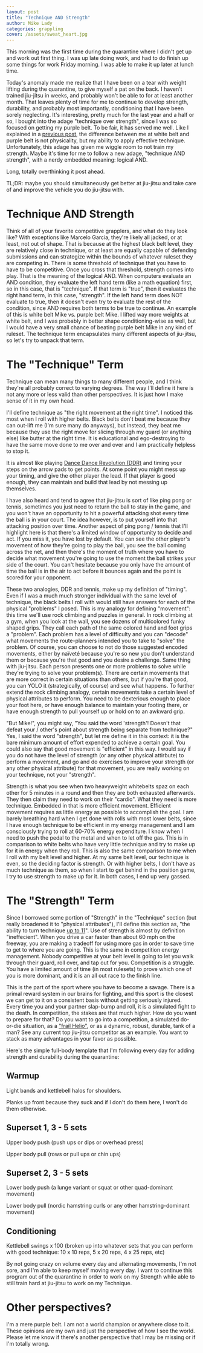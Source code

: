 ```yaml
---
layout: post
title: "Technique AND Strength"
author: Mike Lady
categories: grappling
cover: /assets/sweat_heart.jpg
---
```


This morning was the first time during the quarantine where I didn't get up and work out first thing. I was up late doing work, and had to do finish up some things for work Friday morning. I was able to make it up later at lunch time.

Today's anomaly made me realize that I have been on a tear with weight lifting during the quarantine, to give myself a pat on the back. I haven't trained jiu-jitsu in weeks, and probably won't be able to for at least another month. That leaves plenty of time for me to continue to develop strength, durability, and probably most importantly, conditioning that I have been sorely neglecting. It's interesting, pretty much for the last year and a half or so, I bought into the adage "technique over strength", since I was so focused on getting my purple belt. To be fair, it has served me well. Like I explained in a [previous post](/grappling/2020/04/07/Quarantined-Thoughts-About-Jiu-Jitsu.html), the difference between me at white belt and purple belt is not physicality, but my ability to apply effective technique. Unfortunately, this adage has given me wiggle room to not train my strength. Maybe it's time for me to follow a new adage, "technique AND strength", with a nerdy embedded meaning: logical AND.

Long, totally overthinking it post ahead. 

TL;DR: maybe you should simultaneously get better at jiu-jitsu and take care of and improve the vehicle you do jiu-jitsu with.

# Technique AND Strength

Think of all of your favorite competitive grapplers, and what do they look like? With exceptions like Marcelo Garcia, they're likely all jacked, or at least, not out of shape. That is because at the highest black belt level, they are relatively close in technique, or at least are equally capable of defending submissions and can strategize within the bounds of whatever ruleset they are competing in. There is some threshold of technique that you have to have to be competitive. Once you cross that threshold, strength comes into play. That is the meaning of the logical AND. When computers evaluate an AND condition, they evaluate the left hand term (like a math equation) first, so in this case, that is "technique". If that term is "true", then it evaluates the right hand term, in this case, "strength". If the left hand term does NOT evaluate to true, then it doesn't even try to evaluate the rest of the condition, since AND requires both terms to be true to continue. An example of this is white belt Mike vs. purple belt Mike. I lifted way more weights at white belt, and I was probably in better shape conditioning-wise as well, but I would have a very small chance of beating purple belt Mike in any kind of ruleset. The technique term encapsulates many different aspects of jiu-jitsu, so let's try to unpack that term.

# The "Technique" Term
Technique can mean many things to many different people, and I think they're all probably correct to varying degrees. The way I'll define it here is not any more or less valid than other perspectives. It is just how I make sense of it in my own head. 

I'll define technique as "the right movement at the right time". I noticed this most when I roll with higher belts. Black belts don't beat me because they can out-lift me (I'm sure many do anyways), but instead, they beat me because they use the right move for slicing through my guard (or anything else) like butter at the right time. It is educational and ego-destroying to have the same move done to me over and over and I am practically helpless to stop it. 

It is almost like playing [Dance Dance Revolution (DDR)](https://youtu.be/rB9Nmx5Patc?t=93) and timing your steps on the arrow pads to get points. At some point you might mess up your timing, and give the other player the lead. If that player is good enough, they can maintain and build that lead by not messing up themselves.

I have also heard and tend to agree that jiu-jitsu is sort of like ping pong or tennis, sometimes you just need to return the ball to stay in the game, and you won't have an opportunity to hit a powerful attacking shot every time the ball is in your court. The idea however, is to put yourself into that attacking position over time. Another aspect of ping pong / tennis that I'll highlight here is that there's a limited window of opportunity to decide and act. If you miss it, you have lost by default. You can see the other player's movement of how they're going to play the ball, you see the ball coming across the net, and then there's the moment of truth where you have to decide what movement you're going to use the moment the ball strikes your side of the court. You can't hesitate because you only have the amount of time the ball is in the air to act before it bounces again and the point is scored for your opponent. 

These two analogies, DDR and tennis, make up my definition of "timing". Even if I was a much much stronger individual with the same level of technique, the black belts I roll with would still have answers for each of the physical "problems" I posed. This is my analogy for defining "movement": this time we'll use rock climbing and puzzles in general. In rock climbing at a gym, when you look at the wall, you see dozens of multicolored funky shaped grips. They call each path of the same colored hand and foot grips a "problem". Each problem has a level of difficulty and you can "decode" what movements the route-planners intended you to take to "solve" the problem. Of course, you can choose to not do those suggested encoded movements, either by naïveté because you're so new you don't understand them or because you're that good and you desire a challenge. Same thing with jiu-jitsu. Each person presents one or more problems to solve while they're trying to solve your problem(s). There are certain movements that are more correct in certain situations than others, but if you're that good, you can YOLO it (strategically, of course) and see what happens. To further extend the rock climbing analogy, certain movements take a certain level of physical attributes to perform. You need to be dexterious enough to place your foot here, or have enough balance to maintain your footing there, or have enough strength to pull yourself up or hold on to an awkward grip. 

"But Mike!", you might say, "You said the word 'strength'! Doesn't that defeat your / other's point about strength being separate from technique?" Yes, I said the word "strength", but let me define it in this context: it is the bare minimum amount of effort expended to achieve a certain goal. You could also say that good movement is "efficient" in this way. I would say if you do not have the level of strength (or any other physical attirbute) to perform a movement, and go and do exercises to improve your strength (or any other physical attribute) for that movement, you are really working on your technique, not your "strength". 

Strength is what you see when two heavyweight whitebelts spaz on each other for 5 minutes in a round and then they are both exhausted afterwards. They then claim they need to work on their "cardio". What they need is more technique. Embedded in that is more efficient movement. Efficient movement requires as little energy as possible to accomplish the goal. I am barely breathing hard when I get done with rolls with most lower belts, since I have enough technique to be efficient in my energy management and I am consciously trying to roll at 60-70% energy expenditure. I know when I need to push the pedal to the metal and when to let off the gas. This is in comparison to white belts who have very little technique and try to make up for it in energy when they roll. This is also the same comparison to me when I roll with my belt level and higher. At my same belt level, our technique is even, so the deciding factor is strength. Or with higher belts, I don't have as much technique as them, so when I start to get behind in the position game, I try to use strength to make up for it. In both cases, I end up very gassed.

# The "Strength" Term
Since I borrowed some portion of "Strength" in the "Technique" section (but really broadened it to "physical attributes"), I'll define this section as, "the ability to turn technique [up to 11](https://youtu.be/KOO5S4vxi0o)". Use of strength is almost by definition "ineffecient". When you drive a car faster than about 60 mph on the freeway, you are making a tradeoff for using more gas in order to save time to get to where you are going. This is the same in competition energy management. Nobody competitive at your belt level is going to let you walk through their guard, roll over, and tap out for you. Competition is a struggle. You have a limited amount of time (in most rulesets) to prove which one of you is more dominant, and it is an all out race to the finish line.

This is the part of the sport where you have to become a savage. There is a primal reward system in our brains for fighting, and this sport is the closest we can get to it on a consistent basis without getting seriously injured. Every time you and your partner slap-bump and roll, it is a simulated fight to the death. In competition, the stakes are that much higher. How do you want to prepare for that? Do you want to go into a competition, a simulated do-or-die situation, as a ["frail Helio"](https://www.graciepoway.com/history-of-gracie-jiu-jitsu), or as a dynamic, robust, durable, tank of a man? See any current top jiu-jitsu competitor as an example. You want to stack as many advantages in your favor as possible.

Here's the simple full-body template that I'm following every day for adding strength and durability during the quarantine:

## Warmup

Light bands and kettlebell halos for shoulders.

Planks up front because they suck and if I don't do them here, I won't do them otherwise.

## Superset 1, 3 - 5 sets

Upper body push (push ups or dips or overhead press)

Upper body pull (rows or pull ups or chin ups)

## Superset 2, 3 - 5 sets

Lower body push (a lunge variant or squat or other quad-dominant movement)

Lower body pull (nordic hamstring curls or any other hamstring-dominant movement)

## Conditioning

Kettlebell swings x 100 (broken up into whatever sets that you can perform with good technique: 10 x 10 reps, 5 x 20 reps, 4 x 25 reps, etc)

By not going crazy on volume every day and alternating movements, I'm not sore, and I'm able to keep myself moving every day. I want to continue this program out of the quarantine in order to work on my Strength while able to still train hard at jiu-jitsu to work on my Technique.

# Other perspectives?

I'm a mere purple belt. I am not a world champion or anywhere close to it. These opinions are my own and just the perspective of how I see the world. Please let me know if there's another perspective that I may be missing or if I'm totally wrong.